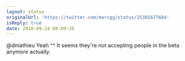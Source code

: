 ```yaml
---
layout: status
originalUrl: 'https://twitter.com/marcgg/status/25385677684'
isReply: true
date: 2010-09-24 08:09:26
---
```


@dmathieu Yeah ^^ It seems they're not accepting people in the beta anymore actually.
